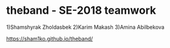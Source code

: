 # theband - SE-2018 teamwork
1)Shamshyrak Zholdasbek
2)Karim Makash
3)Amina Abilbekova 

https://sham1ko.github.io/theband/

